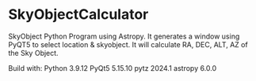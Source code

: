 # SkyObjectCalculator
SkyObject Python Program using Astropy. It generates a window using PyQT5 to select location &amp; skyobject. It will calculate RA, DEC, ALT, AZ of the Sky Object.

Build with:
Python       3.9.12
PyQt5        5.15.10
pytz         2024.1
astropy      6.0.0
